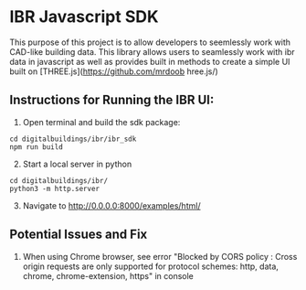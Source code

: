 # IBR Javascript SDK

This purpose of this project is to allow developers to seemlessly work with CAD-like building data. This library allows users to seamlessly work with ibr data in javascript as well as provides built in methods to create a simple UI built on [THREE.js](https://github.com/mrdoob    hree.js/)

## Instructions for Running the IBR UI:

1. Open terminal and build the sdk package:

```
cd digitalbuildings/ibr/ibr_sdk
npm run build
```

2. Start a local server in python

```
cd digitalbuildings/ibr/
python3 -m http.server
```

3. Navigate to http://0.0.0.0:8000/examples/html/

## Potential Issues and Fix

1. When using Chrome browser, see error "Blocked by CORS policy : Cross origin requests are only supported for protocol schemes: http, data, chrome, chrome-extension, https" in console